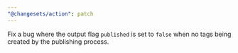 ```yaml
---
"@changesets/action": patch
---
```


Fix a bug where the output flag `published` is set to `false` when no tags being created by the publishing process.
